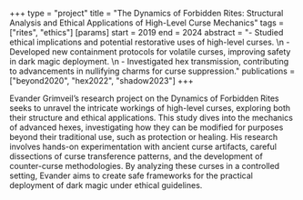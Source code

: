 +++
type = "project"
title = "The Dynamics of Forbidden Rites: Structural Analysis and Ethical Applications of High-Level Curse Mechanics"
tags = ["rites", "ethics"]
[params]
    start = 2019
    end = 2024
    abstract = "- Studied ethical implications and potential restorative uses of high-level curses. \n - Developed new containment protocols for volatile curses, improving safety in dark magic deployment. \n - Investigated hex transmission, contributing to advancements in nullifying charms for curse suppression."
    publications = ["beyond2020", "hex2022", "shadow2023"]
+++

Evander Grimveil’s research project on the Dynamics of Forbidden Rites seeks to unravel the intricate workings of high-level curses, exploring both their structure and ethical applications. This study dives into the mechanics of advanced hexes, investigating how they can be modified for purposes beyond their traditional use, such as protection or healing. His research involves hands-on experimentation with ancient curse artifacts, careful dissections of curse transference patterns, and the development of counter-curse methodologies. By analyzing these curses in a controlled setting, Evander aims to create safe frameworks for the practical deployment of dark magic under ethical guidelines.